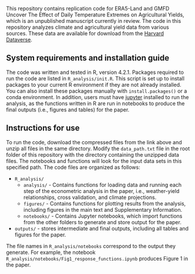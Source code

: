 This repository contains replication code for ERA5-Land and GMFD Uncover The Effect of Daily Temperature Extremes on Agricultural Yields, which is an unpublished manuscript currently in review. The code in this repository analyzes climate and agricultural yield data from various sources. These data are available for download from the [Harvard Dataverse](https://doi.org/10.7910/DVN/XRMDBW).

## System requirements and installation guide
The code was written and tested in R, version 4.2.1. Packages required to run the code are listed in `R_analysis/init.R`. This script is set up to install packages to your current R environment if they are not already installed. You can also install these packages manually with `install.packages()` or a conda environment. In addition, users must have [jupyter](https://jupyter.org/) installed to run the analysis, as the functions written in R are run in notebooks to produce the final outputs (i.e., figures and tables) for the paper. 

## Instructions for use

To run the code, download the compressed files from the link above and unzip all files in the same directory. Modify the `data_path.txt` file in the root folder of this repository with the directory containing the unzipped data files. The notebooks and functions will look for the input data sets in this specified path. The code files are organized as follows:

- `R_analysis/`
    - `analysis/` - Contains functions for loading data and running each step of the econometric analysis in the paper, i.e., weather-yield relationships, cross validation, and climate projections.
    - `figures/` - Contains functions for plotting results from the analysis, including figures in the main text and Supplementary Information.
    - `notebooks/` - Contains Jupyter notebooks, which import functions from the other folders to generate and store output for the paper.
- `outputs/` - stores intermediate and final outputs, including all tables and figures for the paper.

The file names in `R_analysis/notebooks` correspond to the output they generate. For example, the notebook `R_analysis/notebooks/Fig1_response_functions.ipynb` produces Figure 1 in the paper.
